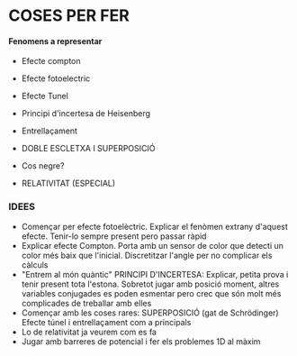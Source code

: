 # COSES PER FER

#### Fenomens a representar

- Efecte compton
- Efecte fotoelectric

- Efecte Tunel
- Principi d'incertesa de Heisenberg
- Entrellaçament
- DOBLE ESCLETXA I SUPERPOSICIÓ
- Cos negre?
- RELATIVITAT (ESPECIAL)

### IDEES

- Començar per efecte fotoelèctric. Explicar el fenòmen extrany d'aquest efecte. Tenir-lo sempre present pero passar ràpid
- Explicar efecte Compton. Porta amb un sensor de color que detecti un color més baix que l'inicial. Discretitzar l'angle per no complicar els càlculs
- "Entrem al món quàntic" PRINCIPI D'INCERTESA: Explicar, petita prova i tenir present tota l'estona. Sobretot jugar amb posició moment, altres variables conjugades es poden esmentar pero crec que són molt més complicades de treballar amb elles
- Començar amb les coses rares: SUPERPOSICIÓ (gat de Schrödinger) Efecte túnel i entrellaçament com a principals
- Lo de relativitat ja veurem com es fa
- Jugar amb barreres de potencial i fer els problemes 1D al màxim

